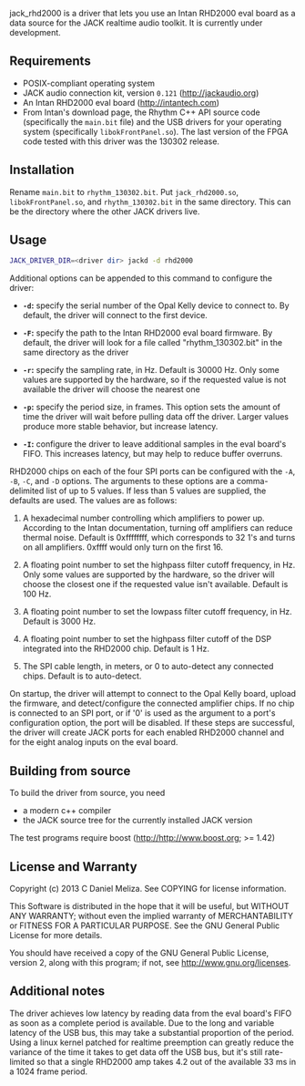 
jack_rhd2000 is a driver that lets you use an Intan RHD2000 eval board as a data
source for the JACK realtime audio toolkit. It is currently under development.

## Requirements

- POSIX-compliant operating system
- JACK audio connection kit, version `0.121` (<http://jackaudio.org>)
- An Intan RHD2000 eval board (<http://intantech.com>)
- From Intan's download page, the Rhythm C++ API source code (specifically the
  `main.bit` file) and the USB drivers for your operating system (specifically
  `libokFrontPanel.so`). The last version of the FPGA code tested with this
  driver was the 130302 release.

## Installation

Rename `main.bit` to `rhythm_130302.bit`. Put `jack_rhd2000.so`,
`libokFrontPanel.so`, and `rhythm_130302.bit` in the same directory. This can be
the directory where the other JACK drivers live.

## Usage

```bash
JACK_DRIVER_DIR=<driver dir> jackd -d rhd2000
```

Additional options can be appended to this command to configure the driver:

-   **`-d`:** specify the serial number of the Opal Kelly device to connect to. By
    default, the driver will connect to the first device.

-   **`-F`:** specify the path to the Intan RHD2000 eval board firmware. By
    default, the driver will look for a file called "rhythm_130302.bit" in the
    same directory as the driver

-   **`-r`:** specify the sampling rate, in Hz. Default is 30000 Hz. Only some
    values are supported by the hardware, so if the requested value is
    not available the driver will choose the nearest one

-   **`-p`:** specify the period size, in frames. This option sets the amount of
    time the driver will wait before pulling data off the driver. Larger
    values produce more stable behavior, but increase latency.

-   **`-I`:** configure the driver to leave additional samples in the eval board's
    FIFO. This increases latency, but may help to reduce buffer overruns.

RHD2000 chips on each of the four SPI ports can be configured with the `-A`,
`-B`, `-C`, and `-D` options. The arguments to these options are a
comma-delimited list of up to 5 values. If less than 5 values are supplied, the
defaults are used. The values are as follows:

1.  A hexadecimal number controlling which amplifiers to power up. According to
    the Intan documentation, turning off amplifiers can reduce thermal noise.
    Default is 0xffffffff, which corresponds to 32 1's and turns on all
    amplifiers. 0xffff would only turn on the first 16.

2.  A floating point number to set the highpass filter cutoff frequency, in Hz.
    Only some values are supported by the hardware, so the driver will choose
    the closest one if the requested value isn't available. Default is 100 Hz.

3.  A floating point number to set the lowpass filter cutoff frequency, in Hz.
    Default is 3000 Hz.

4.  A floating point number to set the highpass filter cutoff of the DSP
    integrated into the RHD2000 chip. Default is 1 Hz.

5.  The SPI cable length, in meters, or 0 to auto-detect any connected chips.
    Default is to auto-detect.

On startup, the driver will attempt to connect to the Opal Kelly board, upload
the firmware, and detect/configure the connected amplifier chips. If no chip is
connected to an SPI port, or if '0' is used as the argument to a port's
configuration option, the port will be disabled. If these steps are successful,
the driver will create JACK ports for each enabled RHD2000 channel and for the
eight analog inputs on the eval board.

## Building from source

To build the driver from source, you need

-   a modern c++ compiler
-   the JACK source tree for the currently installed JACK version

The test programs require boost (<http://http://www.boost.org>; >= 1.42)

## License and Warranty

Copyright (c) 2013 C Daniel Meliza.  See COPYING for license information.

This Software is distributed in the hope that it will be useful, but WITHOUT ANY
WARRANTY; without even the implied warranty of MERCHANTABILITY or FITNESS FOR A
PARTICULAR PURPOSE. See the GNU General Public License for more details.

You should have received a copy of the GNU General Public License, version 2,
along with this program; if not, see <http://www.gnu.org/licenses>.

## Additional notes

The driver achieves low latency by reading data from the eval board's FIFO as
soon as a complete period is available. Due to the long and variable latency of
the USB bus, this may take a substantial proportion of the period. Using a linux
kernel patched for realtime preemption can greatly reduce the variance of the
time it takes to get data off the USB bus, but it's still rate-limited so that a
single RHD2000 amp takes 4.2 out of the available 33 ms in a 1024 frame period.
